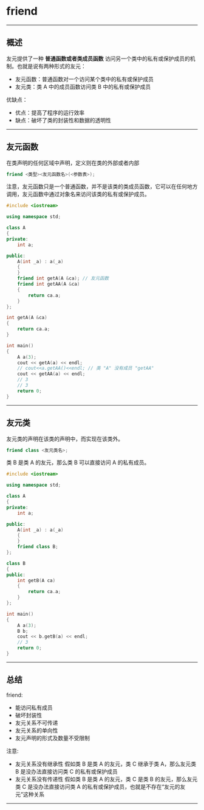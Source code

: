 # friend

---

## 概述

友元提供了一种 **普通函数或者类成员函数** 访问另一个类中的私有或保护成员的机制。也就是说有两种形式的友元：

* 友元函数：普通函数对一个访问某个类中的私有或保护成员
* 友元类：类 A 中的成员函数访问类 B 中的私有或保护成员

优缺点：

* 优点：提高了程序的运行效率
* 缺点：破坏了类的封装性和数据的透明性

---

## 友元函数

在类声明的任何区域中声明，定义则在类的外部或者内部

```cpp
friend <类型><友元函数名>(<参数表>);
```

注意，友元函数只是一个普通函数，并不是该类的类成员函数，它可以在任何地方调用，友元函数中通过对象名来访问该类的私有或保护成员。

```cpp
#include <iostream>

using namespace std;

class A
{
private:
    int a;

public:
    A(int _a) : a(_a)
    {
    }
    friend int getA(A &ca); // 友元函数
    friend int getAA(A &ca)
    {
        return ca.a;
    }
};

int getA(A &ca)
{
    return ca.a;
}

int main()
{
    A a(3);
    cout << getA(a) << endl;
    // cout<<a.getAA()<<endl; // 类 "A" 没有成员 "getAA"
    cout << getAA(a) << endl;
    // 3
    // 3
    return 0;
}
```

---

## 友元类

友元类的声明在该类的声明中，而实现在该类外。

```cpp
friend class <友元类名>;
```

类 B 是类 A 的友元，那么类 B 可以直接访问 A 的私有成员。

```cpp
#include <iostream>

using namespace std;

class A
{
private:
    int a;

public:
    A(int _a) : a(_a)
    {
    }
    friend class B;
};

class B
{
public:
    int getB(A ca)
    {
        return ca.a;
    }
};

int main()
{
    A a(3);
    B b;
    cout << b.getB(a) << endl;
    // 3
    return 0;
}
```

---

## 总结

friend:

* 能访问私有成员
* 破坏封装性
* 友元关系不可传递
* 友元关系的单向性
* 友元声明的形式及数量不受限制

注意:

* 友元关系没有继承性 假如类 B 是类 A 的友元，类 C 继承于类 A，那么友元类 B 是没办法直接访问类 C 的私有或保护成员
* 友元关系没有传递性 假如类 B 是类 A 的友元，类 C 是类 B 的友元，那么友元类 C 是没办法直接访问类 A 的私有或保护成员，也就是不存在“友元的友元”这种关系

---
